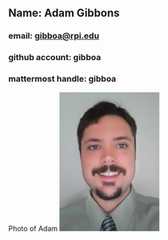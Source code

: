 
## Name: Adam Gibbons 
### email: gibboa@rpi.edu 
### github account: gibboa
### mattermost handle: gibboa
Photo of Adam ![Adam](AdamG.png)
